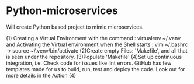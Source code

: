 # Python-microservices
Will create Python based project to mimic microservices. 

(1) Creating a Virtual Environment with the command : virtualenv ~/.venv
and Activating the Virtual environment when the Shell starts : 
vim ~/.bashrc -> source ~/.venv/bin/activate
(2)Create empty Files: 'Makefile', and all that is seen under the repository.
(3)Populate 'Makefile' 
(4)Set up continuous integration, i.e. Check code for issues like lint errors. GitHub has few templates made for us to build, run, test and deploy the code. Look out for more details in the Action 
(4) 
